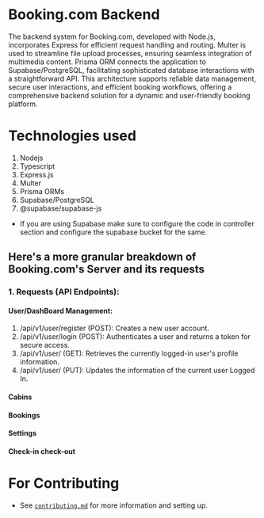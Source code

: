 # Booking.com Backend

The backend system for Booking.com, developed with Node.js, incorporates Express for efficient request handling and routing. Multer is used to streamline file upload processes, ensuring seamless integration of multimedia content. Prisma ORM connects the application to Supabase/PostgreSQL, facilitating sophisticated database interactions with a straightforward API. This architecture supports reliable data management, secure user interactions, and efficient booking workflows, offering a comprehensive backend solution for a dynamic and user-friendly booking platform.

# Technologies used

1. Nodejs
2. Typescript
3. Express.js
4. Multer
5. Prisma ORMs
6. Supabase/PostgreSQL
7. @supabase/supabase-js

- If you are using Supabase make sure to configure the code in controller section and configure the supabase bucket for the same.

## Here's a more granular breakdown of Booking.com's Server and its requests

### 1. Requests (API Endpoints):

#### User/DashBoard Management:

1. /api/v1/user/register (POST): Creates a new user account.
2. /api/v1/user/login (POST): Authenticates a user and returns a token for secure access.
3. /api/v1/user/ (GET): Retrieves the currently logged-in user's profile information.
4. /api/v1/user/ (PUT): Updates the information of the current user Logged In.

#### Cabins

#### Bookings

#### Settings

#### Check-in check-out

# For Contributing

- See [`contributing.md`](contributing.md) for more information and setting up.
